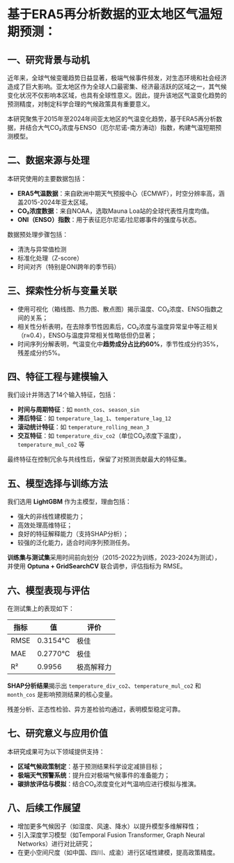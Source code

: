 # 基于ERA5再分析数据的亚太地区气温短期预测：

## 一、研究背景与动机

近年来，全球气候变暖趋势日益显著，极端气候事件频发，对生态环境和社会经济造成了巨大影响。亚太地区作为全球人口最密集、经济最活跃的区域之一，其气候变化状况不仅影响本区域，也具有全球性意义。因此，提升该地区气温变化趋势的预测精度，对制定科学合理的气候政策具有重要意义。

本研究聚焦于2015年至2024年间亚太地区的气温变化趋势，基于ERA5再分析数据，并结合大气CO₂浓度与ENSO（厄尔尼诺-南方涛动）指数，构建气温短期预测模型。

## 二、数据来源与处理

本研究使用的主要数据包括：

- **ERA5气温数据**：来自欧洲中期天气预报中心（ECMWF），时空分辨率高，涵盖2015-2024年亚太区域。
- **CO₂浓度数据**：来自NOAA，选取Mauna Loa站的全球代表性月度均值。
- **ONI（ENSO）指数**：用于表征厄尔尼诺/拉尼娜事件的强度与状态。

数据预处理步骤包括：

- 清洗与异常值检测
- 标准化处理（Z-score）
- 时间对齐（特别是ONI跨年的季节码）

## 三、探索性分析与变量关联

- 使用可视化（箱线图、热力图、散点图）揭示温度、CO₂浓度、ENSO指数之间的关系；
- 相关性分析表明，在去除季节性因素后，CO₂浓度与温度异常呈中等正相关（r≈0.4），ENSO与温度异常相关性略低但仍显著；
- 时间序列分解表明，气温变化中**趋势成分占比约60%**，季节性成分约35%，残差成分约5%。

## 四、特征工程与建模输入

我们设计并筛选了14个输入特征，包括：

- **时间与周期特征**：如 `month_cos`、`season_sin`
- **滞后特征**：如 `temperature_lag_1`、`temperature_lag_12`
- **滚动统计特征**：如 `temperature_rolling_mean_3`
- **交互特征**：如 `temperature_div_co2`（单位CO₂浓度下温度），`temperature_mul_co2` 等

最终特征在控制冗余与共线性后，保留了对预测贡献最大的特征集。

## 五、模型选择与训练方法

我们选用 **LightGBM** 作为主模型，理由包括：

- 强大的非线性建模能力；
- 高效处理高维特征；
- 良好的特征解释能力（支持SHAP分析）；
- 较强的泛化能力，适合时间序列预测任务。

**训练集与测试集**采用时间前向划分（2015-2022为训练，2023-2024为测试），并使用 **Optuna + GridSearchCV** 联合调参，评估指标为 RMSE。

## 六、模型表现与评估

在测试集上的表现如下：

| 指标 | 值 | 评价 |
|------|----|------|
| RMSE | 0.3154°C | 极佳 |
| MAE  | 0.2770°C | 极佳 |
| R²   | 0.9956   | 极高解释力 |

**SHAP分析结果**揭示出 `temperature_div_co2`、`temperature_mul_co2` 和 `month_cos` 是影响预测结果的核心变量。

残差分析、正态性检验、异方差检验均通过，表明模型稳定可靠。

## 七、研究意义与应用价值

本研究成果可为以下领域提供支持：

- **区域气候政策制定**：基于预测结果科学设定减排目标；
- **极端天气预警系统**：提升应对极端气候事件的准备能力；
- **碳排放评估与模拟**：结合CO₂浓度变化对气温响应进行模拟与推演。

## 八、后续工作展望

- 增加更多气候因子（如湿度、风速、降水）以提升模型多维解释性；
- 引入深度学习模型（如Temporal Fusion Transformer, Graph Neural Networks）进行对比研究；
- 在更小空间尺度（如中国、四川、成渝）进行区域性建模，提高政策精度。
